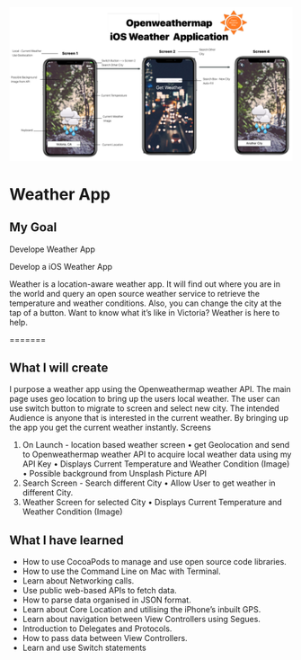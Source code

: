 
![App](App.png)

# Weather App

## My Goal


Develope Weather App


Develop a iOS Weather App


Weather is a location-aware weather app. It will find out where you are in the world and query an open source weather service to retrieve the temperature and weather conditions. Also, you can change the city at the tap of a button. Want to know what it’s like in Victoria? Weather is here to help. 

=======
## What I will create

I purpose a weather app using the Openweathermap weather API. The main page uses geo
location to bring up the users local weather. The user can use switch button to migrate to
screen and select new city. The intended Audience is anyone that is interested in the current
weather. By bringing up the app you get the current weather instantly.
Screens
1. On Launch - location based weather screen
• get Geolocation and send to Openweathermap weather API to acquire local weather data
using my API Key
• Displays Current Temperature and Weather Condition (Image)
• Possible background from Unsplash Picture API
2. Search Screen - Search different City
• Allow User to get weather in different City.
3. Weather Screen for selected City
• Displays Current Temperature and Weather Condition (Image)


## What I have learned

* How to use CocoaPods to manage and use open source code libraries. 
* How to use the Command Line on Mac with Terminal.
* Learn about Networking calls.
* Use public web-based APIs to fetch data.
* How to parse data organised in JSON format.
* Learn about Core Location and utilising the iPhone’s inbuilt GPS. 
* Learn about navigation between View Controllers using Segues.
* Introduction to Delegates and Protocols.
* How to pass data between View Controllers.
* Learn and use Switch statements


